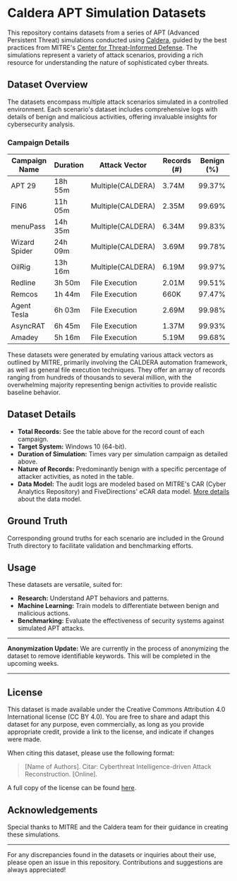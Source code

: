 # Caldera APT Simulation Datasets

This repository contains datasets from a series of APT (Advanced Persistent Threat) simulations conducted using [Caldera](https://caldera.mitre.org/), guided by the best practices from MITRE's [Center for Threat-Informed Defense](https://github.com/center-for-threat-informed-defense/adversary_emulation_library). The simulations represent a variety of attack scenarios, providing a rich resource for understanding the nature of sophisticated cyber threats.

## Dataset Overview

The datasets encompass multiple attack scenarios simulated in a controlled environment. Each scenario's dataset includes comprehensive logs with details of benign and malicious activities, offering invaluable insights for cybersecurity analysis.

### Campaign Details

| Campaign Name | Duration      | Attack Vector       | Records (#) | Benign (%) |
|---------------|---------------|---------------------|-------------|------------|
| APT 29        | 18h 55m       | Multiple(CALDERA)   | 3.74M       | 99.37%     |
| FIN6          | 11h 05m       | Multiple(CALDERA)   | 2.35M       | 99.69%     |
| menuPass      | 14h 35m       | Multiple(CALDERA)   | 6.34M       | 99.83%     |
| Wizard Spider | 24h 09m       | Multiple(CALDERA)   | 3.69M       | 99.78%     |
| OilRig        | 13h 16m       | Multiple(CALDERA)   | 6.19M       | 99.97%     |
| Redline       | 3h 50m        | File Execution      | 2.01M       | 99.51%     |
| Remcos        | 1h 44m        | File Execution      | 660K        | 97.47%     |
| Agent Tesla   | 6h 03m        | File Execution      | 2.69M       | 99.98%     |
| AsyncRAT      | 6h 45m        | File Execution      | 1.37M       | 99.93%     |
| Amadey        | 5h 16m        | File Execution      | 5.19M       | 99.68%     |


These datasets were generated by emulating various attack vectors as outlined by MITRE, primarily involving the CALDERA automation framework, as well as general file execution techniques. They offer an array of records ranging from hundreds of thousands to several million, with the overwhelming majority representing benign activities to provide realistic baseline behavior.

## Dataset Details

- **Total Records:** See the table above for the record count of each campaign.
- **Target System:** Windows 10 (64-bit).
- **Duration of Simulation:** Times vary per simulation campaign as detailed above.
- **Nature of Records:** Predominantly benign with a specific percentage of attacker activities, as noted in the table.
- **Data Model:** The audit logs are modeled based on MITRE's CAR (Cyber Analytics Repository) and FiveDirections' eCAR data model. [More details](https://github.com/FiveDirections/OpTC-data/blob/master/ecar.md) about the data model.


## Ground Truth

Corresponding ground truths for each scenario are included in the Ground Truth directory to facilitate validation and benchmarking efforts.

## Usage

These datasets are versatile, suited for:
- **Research:** Understand APT behaviors and patterns.
- **Machine Learning:** Train models to differentiate between benign and malicious actions.
- **Benchmarking:** Evaluate the effectiveness of security systems against simulated APT attacks.

---

**Anonymization Update:**
We are currently in the process of anonymizing the dataset to remove identifiable keywords. This will be completed in the upcoming weeks.

---

## License

This dataset is made available under the Creative Commons Attribution 4.0 International license (CC BY 4.0). You are free to share and adapt this dataset for any purpose, even commercially, as long as you provide appropriate credit, provide a link to the license, and indicate if changes were made.

When citing this dataset, please use the following format:

> [Name of Authors]. Citar: Cyberthreat Intelligence-driven Attack Reconstruction. [Online].

A full copy of the license can be found [here](https://creativecommons.org/licenses/by/4.0/).


## Acknowledgements

Special thanks to MITRE and the Caldera team for their guidance in creating these simulations.

---

For any discrepancies found in the datasets or inquiries about their use, please open an issue in this repository. Contributions and suggestions are always appreciated!
